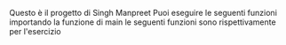 Questo è il progetto di Singh Manpreet 
Puoi eseguire le seguenti funzioni importando la funzione di main le seguenti funzioni sono rispettivamente per l'esercizio
